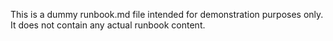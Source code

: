 This is a dummy runbook.md file intended for demonstration purposes only. It does not contain any actual runbook content.
